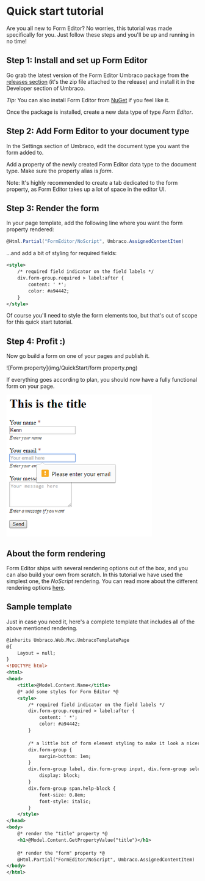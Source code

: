 # Quick start tutorial

Are you all new to Form Editor? No worries, this tutorial was made specifically for you. Just follow these steps and you'll be up and running in no time!

## Step 1: Install and set up Form Editor
Go grab the latest version of the Form Editor Umbraco package from the [releases section](https://github.com/kjac/FormEditor/releases) (it's the zip file attached to the release) and install it in the Developer section of Umbraco. 

*Tip:* You can also install Form Editor from [NuGet](https://www.nuget.org/packages/FormEditor/) if you feel like it.

Once the package is installed, create a new data type of type *Form Editor*. 

## Step 2: Add Form Editor to your document type
In the Settings section of Umbraco, edit the document type you want the form added to.

Add a property of the newly created Form Editor data type to the document type. Make sure the property alias is *form*.

Note: It's highly recommended to create a tab dedicated to the form property, as Form Editor takes up a lot of space in the editor UI.

## Step 3: Render the form
In your page template, add the following line where you want the form property rendered:

```cs
@Html.Partial("FormEditor/NoScript", Umbraco.AssignedContentItem)
```

...and add a bit of styling for required fields:

```xml
<style>
    /* required field indicator on the field labels */
    div.form-group.required > label:after {
        content: ' *';
        color: #a94442;
    }
</style>
```

Of course you'll need to style the form elements too, but that's out of scope for this quick start tutorial.

## Step 4: Profit :)
Now go build a form on one of your pages and publish it. 

![Form property](img/QuickStart/form property.png)

If everything goes according to plan, you should now have a fully functional form on your page.

![Form](img/QuickStart/form.png)

## About the form rendering
Form Editor ships with several rendering options out of the box, and you can also build your own from scratch. In this tutorial we have used the simplest one, the *NoScript* rendering. You can read more about the different rendering options [here](../Docs/render.md).

## Sample template
Just in case you need it, here's a complete template that includes all of the above mentioned rendering.

```xml
@inherits Umbraco.Web.Mvc.UmbracoTemplatePage
@{
    Layout = null;
}
<!DOCTYPE html>
<html>
<head>
    <title>@Model.Content.Name</title>
    @* add some styles for Form Editor *@
    <style>
        /* required field indicator on the field labels */
        div.form-group.required > label:after {
            content: ' *';
            color: #a94442;
        }

        /* a little bit of form element styling to make it look a nicer */
        div.form-group {
            margin-bottom: 1em;
        }
        div.form-group label, div.form-group input, div.form-group select, div.form-group textarea {
            display: block;
        }
        div.form-group span.help-block {
            font-size: 0.8em;
            font-style: italic;
        }
    </style>
</head>
<body>
    @* render the "title" property *@
    <h1>@Model.Content.GetPropertyValue("title")</h1>

    @* render the "form" property *@
    @Html.Partial("FormEditor/NoScript", Umbraco.AssignedContentItem)
</body>
</html>
```